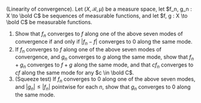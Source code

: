 (Linearity of convergence). Let $(X, \mathcal{B},\mu)$ be a measure space, let $f_n, g_n : X \to \bold C$ be sequences of measurable functions, and let $f, g : X \to \bold C$ be measurable functions.
1. Show that $f_n$ converges to $f$ along one of the above seven modes of convergence if and only if $|f_n-f|$ converges to $0$ along the same mode.
2. If $f_n$ converges to $f$ along one of the above seven modes of convergence, and $g_n$ converges to $g$ along the same mode, show that $f_n+g_n$ converges to $f+g$ along the same mode, and that $cf_n$ converges to $cf$ along the same mode for any $c \in \bold C$.
3. (Squeeze test) If $f_n$ converges to $0$ along one of the above seven modes, and $|g_n| \le |f_n|$ pointwise for each $n$, show that $g_n$ converges to $0$ along the same mode.